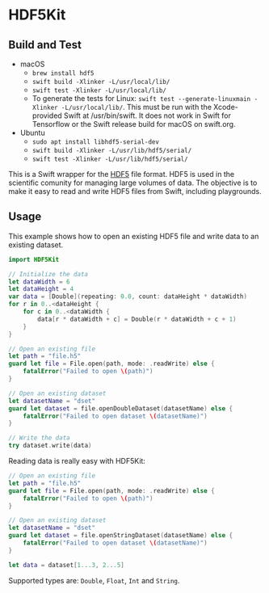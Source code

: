 # HDF5Kit

## Build and Test
- macOS
    - `brew install hdf5`
    - `swift build -Xlinker -L/usr/local/lib/`
    - `swift test -Xlinker -L/usr/local/lib/`
    - To generate the tests for Linux: `swift test --generate-linuxmain -Xlinker -L/usr/local/lib/`. This must be run with the Xcode-provided Swift at /usr/bin/swift. It does not work in Swift for Tensorflow or the Swift release build for macOS on swift.org.
- Ubuntu
    - `sudo apt install libhdf5-serial-dev`
    - `swift build -Xlinker -L/usr/lib/hdf5/serial/`
    - `swift test -Xlinker -L/usr/lib/hdf5/serial/`

This is a Swift wrapper for the [HDF5](https://www.hdfgroup.org) file format. HDF5 is used in the scientific comunity for managing large volumes of data. The objective is to make it easy to read and write HDF5 files from Swift, including playgrounds.


## Usage

This example shows how to open an existing HDF5 file and write data to an existing dataset.

```swift
import HDF5Kit

// Initialize the data
let dataWidth = 6
let dataHeight = 4
var data = [Double](repeating: 0.0, count: dataHeight * dataWidth)
for r in 0..<dataHeight {
    for c in 0..<dataWidth {
        data[r * dataWidth + c] = Double(r * dataWidth + c + 1)
    }
}

// Open an existing file
let path = "file.h5"
guard let file = File.open(path, mode: .readWrite) else {
    fatalError("Failed to open \(path)")
}

// Open an existing dataset
let datasetName = "dset"
guard let dataset = file.openDoubleDataset(datasetName) else {
    fatalError("Failed to open dataset \(datasetName)")
}

// Write the data
try dataset.write(data)
```

Reading data is really easy with HDF5Kit:

```swift
// Open an existing file
let path = "file.h5"
guard let file = File.open(path, mode: .readWrite) else {
    fatalError("Failed to open \(path)")
}

// Open an existing dataset
let datasetName = "dset"
guard let dataset = file.openStringDataset(datasetName) else {
    fatalError("Failed to open dataset \(datasetName)")
}

let data = dataset[1...3, 2...5]
```

Supported types are: `Double`, `Float`, `Int` and `String`.
